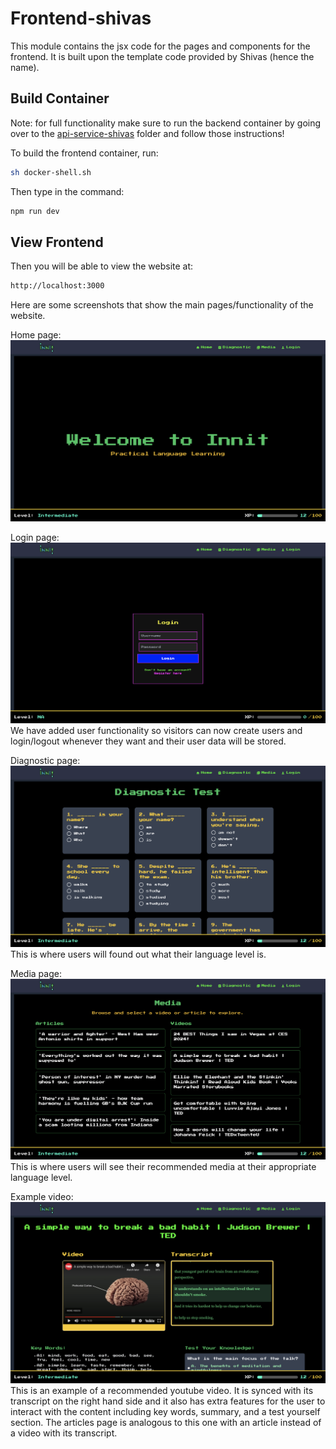 # Frontend-shivas

This module contains the jsx code for the pages and components for the frontend. It is built upon the template code provided by Shivas (hence the name).

## Build Container

Note: for full functionality make sure to run the backend container by going over to the [api-service-shivas](../api-service-shivas/README.md) folder and follow those instructions!

To build the frontend container, run:

```bash
sh docker-shell.sh
```

Then type in the command:

```bash
npm run dev
```

## View Frontend

Then you will be able to view the website at:

```bash
http://localhost:3000
```

Here are some screenshots that show the main pages/functionality of the website.

Home page:
![Screenshot of home page](./images/home.png)

Login page:
![Screenshot of login page](./images/login.png)
We have added user functionality so visitors can now create users and login/logout whenever they want and their user data will be stored.

Diagnostic page:
![Screenshot of diagnostic test page](./images/diagnostic.png)
This is where users will found out what their language level is.

Media page:
![Screenshot of media page](./images/media.png)
This is where users will see their recommended media at their appropriate language level.

Example video:
![Screenshot of ](./images/video.png)
This is an example of a recommended youtube video. It is synced with its transcript on the right hand side and it also has extra features for the user to interact with the content including key words, summary, and a test yourself section. The articles page is analogous to this one with an article instead of a video with its transcript.
